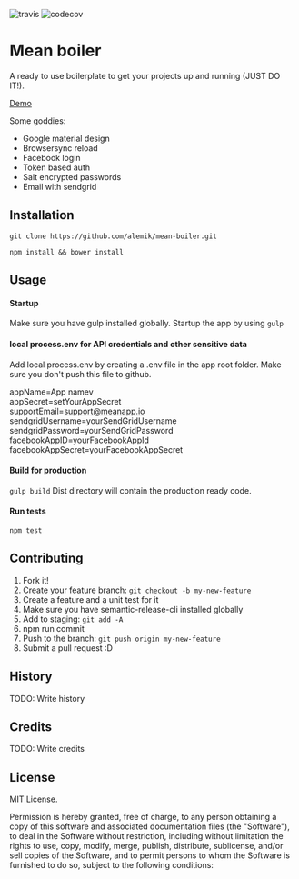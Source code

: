 ![travis](https://img.shields.io/travis/alemik/mean-boiler.svg)
![codecov](https://img.shields.io/codecov/c/github/alemik/mean-boiler.svg)

# Mean boiler
A ready to use boilerplate to get your projects up and running (JUST DO IT!).

[Demo](http://meanboiler.herokuapp.com)

Some goddies:
* Google material design
* Browsersync reload
* Facebook login
* Token based auth
* Salt encrypted passwords
* Email with sendgrid

## Installation
`git clone https://github.com/alemik/mean-boiler.git`

`npm install && bower install`
## Usage
#### Startup
Make sure you have gulp installed globally. Startup the app by using `gulp`
#### local process.env for API credentials and other sensitive data
Add local process.env by creating a .env file in the app root folder. Make sure you don't push this file to github.

appName=App namev<br>
appSecret=setYourAppSecret <br>
supportEmail=support@meanapp.io <br>
sendgridUsername=yourSendGridUsername <br>
sendgridPassword=yourSendGridPassword <br>
facebookAppID=yourFacebookAppId <br>
facebookAppSecret=yourFacebookAppSecret

#### Build for production
`gulp build` Dist directory will contain the production ready code.
#### Run tests
`npm test`
## Contributing
1. Fork it!
2. Create your feature branch: `git checkout -b my-new-feature`
3. Create a feature and a unit test for it
4. Make sure you have semantic-release-cli installed globally
5. Add to staging: `git add -A`
6. npm run commit
7. Push to the branch: `git push origin my-new-feature`
8. Submit a pull request :D

## History
TODO: Write history

## Credits
TODO: Write credits

## License
MIT License.

Permission is hereby granted, free of charge, to any person obtaining a copy
of this software and associated documentation files (the "Software"), to deal
in the Software without restriction, including without limitation the rights
to use, copy, modify, merge, publish, distribute, sublicense, and/or sell
copies of the Software, and to permit persons to whom the Software is
furnished to do so, subject to the following conditions:
